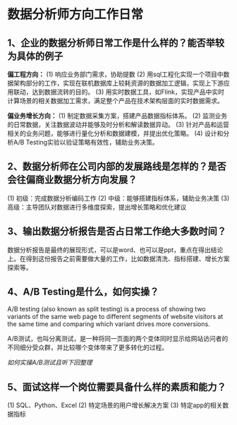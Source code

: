 # 数据分析师方向工作日常

## 1、企业的数据分析师日常工作是什么样的？能否举较为具体的例子

**偏工程方向：**
(1) 响应业务部门需求，协助提数
(2) 用sql工程化实现一个项目中数据架构部分的工作，实现在联机数据库上较耗资源的数据加工逻辑，实现上下游应用联动，达到数据流转的目的。
(3) 用实时数据工具，如Flink，实现产品中实时计算场景的相关数据加工需求，满足整个产品在技术架构层面的实时数据需求。

**偏业务增长方向：**
(1) 制定数据采集方案，搭建产品数据指标体系。
(2) 监测业务的日常数据，关注数据波动并能够及时分析和解读数据异动。
(3) 针对产品和运营相关的业务问题，能够进行量化分析和数据建模，并提出优化策略。
(4) 设计和分析A/B Testing实验以验证策略有效性，辅助业务决策。

## 2、数据分析师在公司内部的发展路线是怎样的？是否会往偏商业数据分析方向发展？
(1) 初级：完成数据分析编码工作
(2) 中级：能够搭建指标体系，辅助业务决策
(3) 高级：主导团队对数据进行多维度探索，提出增长策略和优化建议

## 3、输出数据分析报告是否占日常工作绝大多数时间？
数据分析报告是最终的展现形式，可以是word、也可以是ppt，重点在得出结论上。在得到这份报告之前需要做大量的工作，比如数据清洗、指标搭建、增长方案探索等。

## 4、A/B Testing是什么，如何实操？
A/B testing (also known as split testing) is a process of showing two variants of the same web page to different segments of website visitors at the same time and comparing which variant drives more conversions.

A/B测试，也叫分离测试，是一种将同一页面的两个变体同时显示给网站访问者的不同细分受众群，并比较哪个变体带来了更多转化的过程。

*如何实操A/B测试且听下回整理*

## 5、面试这样一个岗位需要具备什么样的素质和能力？
(1) SQL、Python、Excel
(2) 特定场景的用户增长解决方案
(3) 特定app的相关数据指标